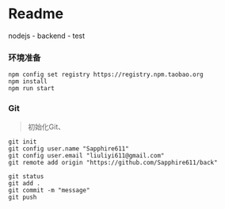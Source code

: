 # Readme 

nodejs - backend - test

### 环境准备
```
npm config set registry https://registry.npm.taobao.org
npm install
npm run start
```

### Git 

> 初始化Git、

```
git init 
git config user.name "Sapphire611"
git config user.email "liuliyi611@gmail.com"
git remote add origin "https://github.com/Sapphire611/back"
```

```
git status
git add .
git commit -m "message"
git push 
```